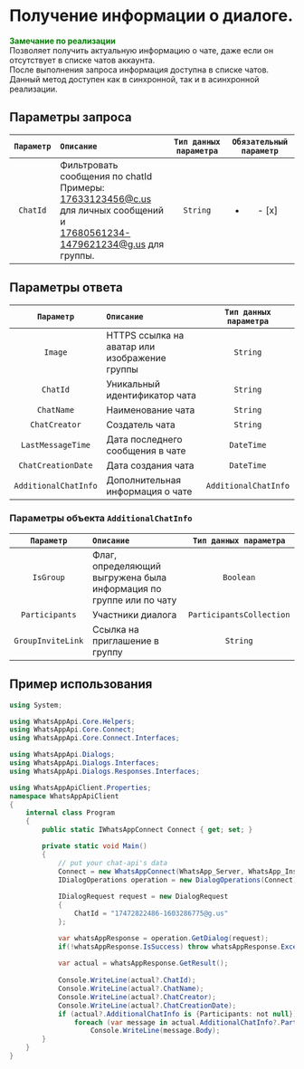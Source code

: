 # Получение информации о диалоге.
**<span style="color:green">Замечание по реализации</span>** <br/> 
Позволяет получить актуальную информацию о чате, даже если он отсутствует в списке чатов аккаунта. <br/> 
После выполнения запроса информация доступна в списке чатов.<br/>
Данный метод доступен как в синхронной, так и в асинхронной реализации.

## Параметры запроса
| `Параметр` | `Описание`                        | `Тип данных параметра` | `Обязательный параметр` |
|:----------:|:----------------------------------|:----------------------:|:-----------------------:|
|  `ChatId`  | Фильтровать сообщения по chatId <br/> Примеры: <br/> 17633123456@c.us для личных сообщений и <br/> 17680561234-1479621234@g.us для группы. | `String` | <ul><li>- [x] </li></ul> |


## Параметры ответа

|  `Параметр`           | `Описание`                                            | `Тип данных параметра` | 
|:---------------------:|:------------------------------------------------------|:----------------------:|
| `Image`               | HTTPS ссылка на аватар или изображение группы         | `String`
| `ChatId`              | Уникальный идентификатор чата                         | `String`
| `ChatName`            | Наименование чата                                     | `String`
| `ChatCreator`         | Создатель чата                                        | `String`
| `LastMessageTime`     | Дата последнего сообщения в чате                      | `DateTime`
| `ChatCreationDate`    | Дата создания чата                                    | `DateTime`
| `AdditionalChatInfo`  | Дополнительная информация о чате                      | `AdditionalChatInfo`

###  Параметры объекта `AdditionalChatInfo`

|  `Параметр`   | `Описание`                        | `Тип данных параметра`  | 
|:-------------:|:----------------------------------|:-----------------------:|
| `IsGroup`| Флаг, определяющий выгружена была информация по группе или по чату | `Boolean`|
| `Participants`| Участники диалога                 | `ParticipantsCollection`|
| `GroupInviteLink`| Ссылка на приглашение в группу | `String`|


## Пример использования
```csharp
using System;

using WhatsAppApi.Core.Helpers;
using WhatsAppApi.Core.Connect;
using WhatsAppApi.Core.Connect.Interfaces;

using WhatsAppApi.Dialogs;
using WhatsAppApi.Dialogs.Interfaces;
using WhatsAppApi.Dialogs.Responses.Interfaces;

using WhatsAppApiClient.Properties;
namespace WhatsAppApiClient
{
    internal class Program
    {
        public static IWhatsAppConnect Connect { get; set; }

        private static void Main()
        {
            // put your chat-api's data
            Connect = new WhatsAppConnect(WhatsApp_Server, WhatsApp_Instance, WhatsApp_Token); 
            IDialogOperations operation = new DialogOperations(Сonnect);
            
            IDialogRequest request = new DialogRequest
            {
                ChatId = "17472822486-1603286775@g.us"
            };

            var whatsAppResponse = operation.GetDialog(request);
            if(!whatsAppResponse.IsSuccess) throw whatsAppResponse.Exception!;
            
            var actual = whatsAppResponse.GetResult();
    
            Console.WriteLine(actual?.ChatId);
            Console.WriteLine(actual?.ChatName);
            Console.WriteLine(actual?.ChatCreator);
            Console.WriteLine(actual?.ChatCreationDate);
            if (actual?.AdditionalChatInfo is {Participants: not null}) 
                foreach (var message in actual.AdditionalChatInfo?.Participants) 
                    Console.WriteLine(message.Body);
        }
    }
}
```
